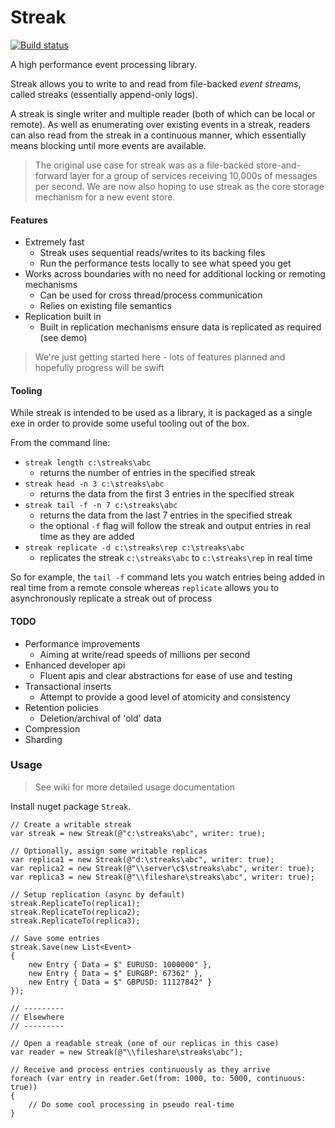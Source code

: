 # Streak

[![Build status](https://ci.appveyor.com/api/projects/status/upradamdnf1deiq3?svg=true)](https://ci.appveyor.com/project/fedjabosnic/streak)

A high performance event processing library.

Streak allows you to write to and read from file-backed *event streams*, called streaks (essentially append-only logs).

A streak is single writer and multiple reader (both of which can be local or remote). As well as enumerating over existing events in a streak, readers can also read from the streak in a continuous manner, which essentially means blocking until more events are available.


> The original use case for streak was as a file-backed store-and-forward layer for a group of services receiving 10,000s of messages per second. We are now also hoping to use streak as the core storage mechanism for a new event store.


#### Features

- Extremely fast
  - Streak uses sequential reads/writes to its backing files
  - Run the performance tests locally to see what speed you get
- Works across boundaries with no need for additional locking or remoting mechanisms
  - Can be used for cross thread/process communication
  - Relies on existing file semantics
- Replication built in
  - Built in replication mechanisms ensure data is replicated as required (see demo)

> We're just getting started here - lots of features planned and hopefully progress will be swift


#### Tooling

While streak is intended to be used as a library, it is packaged as a single exe in order to provide some useful tooling out of the box.

From the command line:

- `streak length c:\streaks\abc`
  - returns the number of entries in the specified streak
- `streak head -n 3 c:\streaks\abc`
  - returns the data from the first 3 entries in the specified streak
- `streak tail -f -n 7 c:\streaks\abc`
  - returns the data from the last 7 entries in the specified streak
  - the optional `-f` flag will follow the streak and output entries in real time as they are added
- `streak replicate -d c:\streaks\rep c:\streaks\abc`
  - replicates the streak `c:\streaks\abc` to `c:\streaks\rep` in real time

So for example, the `tail -f` command lets you watch entries being added in real time from a remote console whereas `replicate` allows you to asynchronously replicate a streak out of process


#### TODO

- Performance improvements
  - Aiming at write/read speeds of millions per second
- Enhanced developer api
  - Fluent apis and clear abstractions for ease of use and testing
- Transactional inserts
  - Attempt to provide a good level of atomicity and consistency
- Retention policies
  - Deletion/archival of 'old' data
- Compression
- Sharding


### Usage

> See wiki for more detailed usage documentation

Install nuget package `Streak`.


```
// Create a writable streak
var streak = new Streak(@"c:\streaks\abc", writer: true);

// Optionally, assign some writable replicas
var replica1 = new Streak(@"d:\streaks\abc", writer: true);
var replica2 = new Streak(@"\\server\c$\streaks\abc", writer: true);
var replica3 = new Streak(@"\\fileshare\streaks\abc", writer: true);

// Setup replication (async by default)
streak.ReplicateTo(replica1);
streak.ReplicateTo(replica2);
streak.ReplicateTo(replica3);

// Save some entries
streak.Save(new List<Event>
{
    new Entry { Data = $" EURUSD: 1000000" },
    new Entry { Data = $" EURGBP: 67362" },
    new Entry { Data = $" GBPUSD: 11127842" }
});

// ---------
// Elsewhere
// ---------

// Open a readable streak (one of our replicas in this case)
var reader = new Streak(@"\\fileshare\streaks\abc");

// Receive and process entries continuously as they arrive
foreach (var entry in reader.Get(from: 1000, to: 5000, continuous: true))
{
    // Do some cool processing in pseudo real-time
}

```
